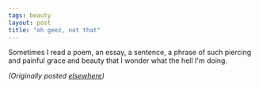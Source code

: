 ```yaml
---
tags: beauty
layout: post
title: "oh geez, not that"
---
```




Sometimes I read a poem, an essay, a sentence, a phrase of such piercing and painful grace and beauty that I wonder what the hell I'm doing.

<p>
<p><em>(Originally posted <a href="http://use.perl.org/~lachoy/journal/2862">elsewhere</a>)</em></p>


